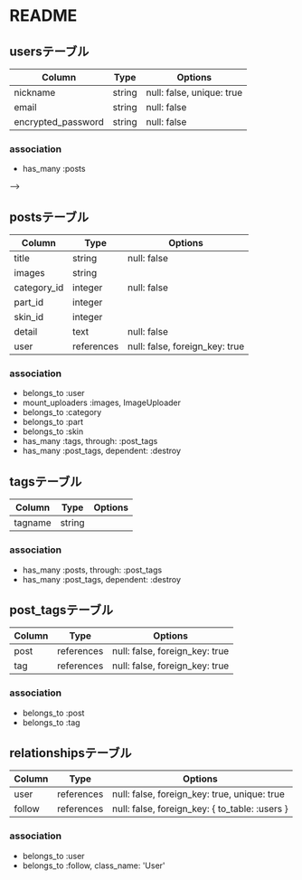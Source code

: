 # README

## usersテーブル
| Column             | Type   | Options                   |
| ------------------ | ------ | ------------------------- |
| nickname           | string | null: false, unique: true |
| email              | string | null: false               |
| encrypted_password | string | null: false               |

### association
- has_many :posts
<!-- - has_many :comments
- has_many :favorites
- has_many :relationships
- has_many :followings, through: :relationships, source: :follow
- has_many :reverse_of_relationships, class_name: 'Relationship', foreign_key: 'follow_id'
- has_many :followers, through: :reverse_of_relationships, source: :user --> -->




## postsテーブル
| Column             | Type       | Options                        |
| ------------------ | ---------- | ------------------------------ |
| title              | string     | null: false                    |
| images             | string     |                                |
| category_id        | integer    | null: false                    |
| part_id            | integer    |                                |
| skin_id            | integer    |                                |
| detail             | text       | null: false                    |
| user               | references | null: false, foreign_key: true |

### association
- belongs_to :user
- mount_uploaders :images, ImageUploader
- belongs_to :category
- belongs_to :part
- belongs_to :skin
- has_many   :tags, through: :post_tags
- has_many   :post_tags, dependent: :destroy
<!-- - has_many   :favorites
- has_many   :comments
- has_many   :favorites -->




<!-- ## commentsテーブル
| Column             | Type       | Options                        |
| ------------------ | ---------- | ------------------------------ |
| content            | text       | null: false                    |
| post               | references | null: false, foreign_key: true |
| user               | references | null: false, foreign_key: true |

### association
- belongs_to :user
- belongs_to :post -->


## tagsテーブル
| Column             | Type       | Options                         |
| ------------------ | ---------- | ------------------------------- |
| tagname            | string     |                                 |

### association
- has_many   :posts, through: :post_tags
- has_many   :post_tags, dependent: :destroy


## post_tagsテーブル
| Column             | Type       | Options                         |
| ------------------ | ---------- | ------------------------------- |
| post               | references | null: false, foreign_key: true  |
| tag                | references | null: false, foreign_key: true  |

### association
- belongs_to :post
- belongs_to :tag 



<!-- ## favoritesテーブル
| Column             | Type       | Options                        |
| ------------------ | ---------- | ------------------------------ |
| user               | references | null: false, foreign_key: true |
| post               | references | null: false, foreign_key: true |

### association
- belongs_to :user
- belongs_to :post -->



## relationshipsテーブル
| Column             | Type          | Options                                        
| ------------------ | ------------- | ---------------------------------------------- 
| user               | references    | null: false, foreign_key: true, unique: true   
| follow             | references    | null: false, foreign_key: { to_table: :users } 

### association
- belongs_to :user
- belongs_to :follow, class_name: 'User' 
